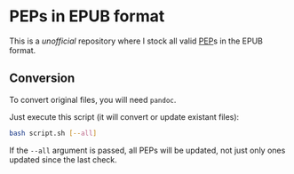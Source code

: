# PEPs in EPUB format

This is a *unofficial* repository where I stock all valid [PEP](https://github.com/python/peps.git)s in the EPUB format.

## Conversion

To convert original files, you will need `pandoc`.

Just execute this script (it will convert or update existant files):

```bash
bash script.sh [--all]
```

If the `--all` argument is passed, all PEPs will be updated, not just only ones updated since the last check.
